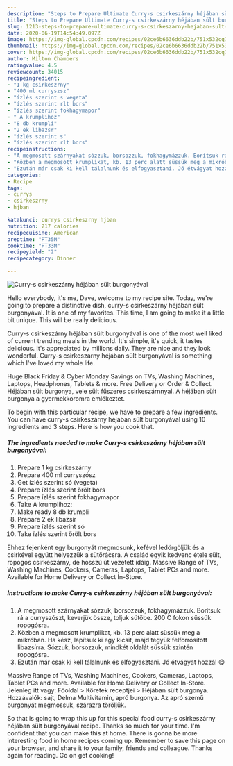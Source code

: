 ```yaml
---
description: "Steps to Prepare Ultimate Curry-s csirkeszárny héjában sült burgonyával"
title: "Steps to Prepare Ultimate Curry-s csirkeszárny héjában sült burgonyával"
slug: 1213-steps-to-prepare-ultimate-curry-s-csirkeszarny-hejaban-sult-burgonyaval
date: 2020-06-19T14:54:49.097Z
image: https://img-global.cpcdn.com/recipes/02ce6b6636ddb22b/751x532cq70/curry-s-csirkeszarny-hejaban-sult-burgonyaval-recept-foto.jpg
thumbnail: https://img-global.cpcdn.com/recipes/02ce6b6636ddb22b/751x532cq70/curry-s-csirkeszarny-hejaban-sult-burgonyaval-recept-foto.jpg
cover: https://img-global.cpcdn.com/recipes/02ce6b6636ddb22b/751x532cq70/curry-s-csirkeszarny-hejaban-sult-burgonyaval-recept-foto.jpg
author: Milton Chambers
ratingvalue: 4.5
reviewcount: 34015
recipeingredient:
- "1 kg csirkeszrny"
- "400 ml curryszsz"
- "ízlés szerint s vegeta"
- "ízlés szerint rlt bors"
- "ízlés szerint fokhagymapor"
- " A krumplihoz"
- "8 db krumpli"
- "2 ek libazsr"
- "ízlés szerint s"
- "ízlés szerint rlt bors"
recipeinstructions:
- "A megmosott szárnyakat sózzuk, borsozzuk, fokhagymázzuk. Borítsuk rá a curryszószt, keverjük össze, toljuk sütőbe. 200 C fokon süssük ropogósra."
- "Közben a megmosott krumplikat, kb. 13 perc alatt süssük meg a mikróban. Ha kész, lapítsuk ki egy kicsit, majd tegyük felforrósított libazsírra. Sózzuk, borsozzuk, mindkét oldalát süssük szintén ropogósra."
- "Ezután már csak ki kell tálalnunk és elfogyasztani. Jó étvágyat hozzá! 😋"
categories:
- Recipe
tags:
- currys
- csirkeszrny
- hjban

katakunci: currys csirkeszrny hjban 
nutrition: 217 calories
recipecuisine: American
preptime: "PT35M"
cooktime: "PT33M"
recipeyield: "2"
recipecategory: Dinner

---
```



![Curry-s csirkeszárny héjában sült burgonyával](https://img-global.cpcdn.com/recipes/02ce6b6636ddb22b/751x532cq70/curry-s-csirkeszarny-hejaban-sult-burgonyaval-recept-foto.jpg)

Hello everybody, it's me, Dave, welcome to my recipe site. Today, we're going to prepare a distinctive dish, curry-s csirkeszárny héjában sült burgonyával. It is one of my favorites. This time, I am going to make it a little bit unique. This will be really delicious.

Curry-s csirkeszárny héjában sült burgonyával is one of the most well liked of current trending meals in the world. It's simple, it's quick, it tastes delicious. It's appreciated by millions daily. They are nice and they look wonderful. Curry-s csirkeszárny héjában sült burgonyával is something which I've loved my whole life.

Huge Black Friday &amp; Cyber Monday Savings on TVs, Washing Machines, Laptops, Headphones, Tablets &amp; more. Free Delivery or Order &amp; Collect. Héjában sült burgonya, vele sült fűszeres csirkeszárnnyal. A héjában sült burgonya a gyermekkoromra emlékeztet.


To begin with this particular recipe, we have to prepare a few ingredients. You can have curry-s csirkeszárny héjában sült burgonyával using 10 ingredients and 3 steps. Here is how you cook that.

<!--inarticleads1-->

##### The ingredients needed to make Curry-s csirkeszárny héjában sült burgonyával:

1. Prepare 1 kg csirkeszárny
1. Prepare 400 ml curryszósz
1. Get ízlés szerint só (vegeta)
1. Prepare ízlés szerint őrölt bors
1. Prepare ízlés szerint fokhagymapor
1. Take  A krumplihoz:
1. Make ready 8 db krumpli
1. Prepare 2 ek libazsír
1. Prepare ízlés szerint só
1. Take ízlés szerint őrölt bors


Ehhez fejenként egy burgonyát megmosunk, kefével ledörgöljük és a csirkével együtt helyezzük a sütőrácsra. A család egyik kedvenc étele sült, ropogós csirkeszárny, de hosszú út vezetett idáig. Massive Range of TVs, Washing Machines, Cookers, Cameras, Laptops, Tablet PCs and more. Available for Home Delivery or Collect In-Store. 

<!--inarticleads2-->

##### Instructions to make Curry-s csirkeszárny héjában sült burgonyával:

1. A megmosott szárnyakat sózzuk, borsozzuk, fokhagymázzuk. Borítsuk rá a curryszószt, keverjük össze, toljuk sütőbe. 200 C fokon süssük ropogósra.
1. Közben a megmosott krumplikat, kb. 13 perc alatt süssük meg a mikróban. Ha kész, lapítsuk ki egy kicsit, majd tegyük felforrósított libazsírra. Sózzuk, borsozzuk, mindkét oldalát süssük szintén ropogósra.
1. Ezután már csak ki kell tálalnunk és elfogyasztani. Jó étvágyat hozzá! 😋


Massive Range of TVs, Washing Machines, Cookers, Cameras, Laptops, Tablet PCs and more. Available for Home Delivery or Collect In-Store. Jelenleg itt vagy: Főoldal &gt; Köretek receptjei &gt; Héjában sült burgonya. Hozzávalók: sajt, Delma Multivitamin, apró burgonya. Az apró szemű burgonyát megmossuk, szárazra töröljük. 

So that is going to wrap this up for this special food curry-s csirkeszárny héjában sült burgonyával recipe. Thanks so much for your time. I'm confident that you can make this at home. There is gonna be more interesting food in home recipes coming up. Remember to save this page on your browser, and share it to your family, friends and colleague. Thanks again for reading. Go on get cooking!
